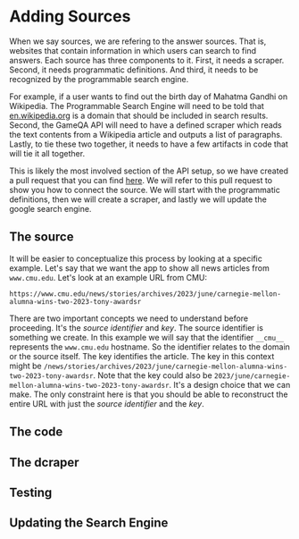 # Adding Sources

When we say sources, we are refering to the answer sources. That is, websites that contain information in which users can search to find answers.
Each source has three components to it. First, it needs a scraper. Second, it needs programmatic definitions. And third, it needs to be recognized by the programmable search engine.

For example, if a user wants to find out the birth day of Mahatma Gandhi on Wikipedia. The Programmable Search Engine will need to be told that [en.wikipedia.org](en.wikipedia.org) is a domain that should be included in search results. Second, the GameQA API will need to have a defined scraper which reads the text contents from a Wikipedia article and outputs a list of paragraphs. Lastly, to tie these two together, it needs to have a few artifacts in code that will tie it all together.

This is likely the most involved section of the API setup, so we have created a pull request that you can find [here](https://github.com/gameqa/api-is/pull/42). We will refer to this pull request to show you how to connect the source. We will start with the programmatic definitions, then we will create a scraper, and lastly we will update the google search engine.

## The source
It will be easier to conceptualize this process by looking at a specific example. Let's say that we want the app to show all news articles from `www.cmu.edu`. Let's look at an example URL from CMU:

`https://www.cmu.edu/news/stories/archives/2023/june/carnegie-mellon-alumna-wins-two-2023-tony-awardsr`

There are two important concepts we need to understand before proceeding. It's the *source identifier* and *key*. The source identifier is something we create. In this example we will say that the identifier `__cmu__` represents the `www.cmu.edu` hostname. So the identifier relates to the domain or the source itself. The key identifies the article. The key in this context might be `/news/stories/archives/2023/june/carnegie-mellon-alumna-wins-two-2023-tony-awardsr`. Note that the key could also be `2023/june/carnegie-mellon-alumna-wins-two-2023-tony-awardsr`. It's a design choice that we can make. The only constraint here is that you should be able to reconstruct the entire URL with just the *source identifier* and the *key*. 

## The code


## The dcraper

## Testing

## Updating the Search Engine